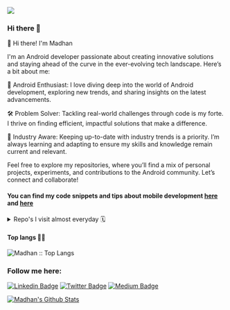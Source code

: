 ![](./images/images/top_banner_v1.png)
### Hi there 👋

👋 Hi there! I'm Madhan

I'm an Android developer passionate about creating innovative solutions and staying ahead of the curve in the ever-evolving tech landscape. Here’s a bit about me:

📱 Android Enthusiast: I love diving deep into the world of Android development, exploring new trends, and sharing insights on the latest advancements.

🛠 Problem Solver: Tackling real-world challenges through code is my forte. I thrive on finding efficient, impactful solutions that make a difference.

🚀 Industry Aware: Keeping up-to-date with industry trends is a priority. I’m always learning and adapting to ensure my skills and knowledge remain current and relevant.


Feel free to explore my repositories, where you’ll find a mix of personal projects, experiments, and contributions to the Android community. Let’s connect and collaborate!

#### You can find my code snippets and tips about mobile development [here](https://github.com/madhanKMani/flutter_content_hub) and [here](https://medium.com/@madhanKmani)


<details>
  <summary>Repo's I visit almost everyday 🗓️</summary>
  
  [![Readme Card](https://github-readme-stats.vercel.app/api/pin/?username=madhanKMani&repo=flutter_content_hub&theme=github_dark)](https://github.com/madhanKMani/flutter_content_hub)

</details>

<h4 align="left">Top langs 🧑‍💻</h4>

<p align="left"><img src="https://github-readme-stats.vercel.app/api/top-langs/?username=madhanKMani&langs_count=10&theme=tokyonight&layout=compact" alt="Madhan :: Top Langs" /></p>


### Follow me here:

[![Linkedin Badge](https://img.shields.io/badge/LinkedIn-0077B5?style=for-the-badge&logo=linkedin&logoColor=white)](https://www.linkedin.com/in/madhankanakamani/)  [![Twitter Badge](https://img.shields.io/badge/Twitter-1DA1F2?style=for-the-badge&logo=twitter&logoColor=white)](https://twitter.com/MadhanKMani) [![Medium Badge](https://img.shields.io/badge/Medium-121000?style=for-the-badge&logo=medium&logoColor=white)]()

[![Madhan's Github Stats](https://github-readme-stats.vercel.app/api?username=madhanKMani&count_private=true&theme=default&show_icons=true)](	https://medium.com/@madhanKmani)
